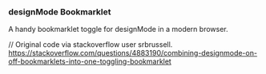 ### designMode Bookmarklet
A handy bookmarklet toggle for designMode in a modern browser.

// Original code via stackoverflow user srbrussell. https://stackoverflow.com/questions/4883190/combining-designmode-on-off-bookmarklets-into-one-toggling-bookmarklet
